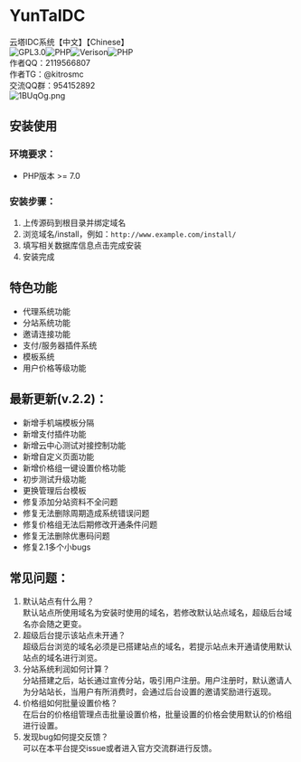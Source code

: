 # YunTaIDC
云塔IDC系统【中文】【Chinese】  
![GPL3.0](https://badgen.net/badge/License/Apache-License-2.0/blue)![PHP](https://badgen.net/badge/PHP/7.0.0+/orange)![Verison](https://badgen.net/badge/Verison/V0.2.2/cyan)![PHP](https://badgen.net/badge/版本/Alpha/red)  
作者QQ：2119566807  
作者TG：@kitrosmc  
交流QQ群：954152892  
![1BUqOg.png](https://s2.ax1x.com/2020/02/04/1BUqOg.png)
## 安装使用
### 环境要求：
- PHP版本 >= 7.0
### 安装步骤：
1. 上传源码到根目录并绑定域名
2. 浏览域名/install，例如：`http://www.example.com/install/`
3. 填写相关数据库信息点击完成安装
4. 安装完成
## 特色功能
- 代理系统功能
- 分站系统功能
- 邀请连接功能
- 支付/服务器插件系统
- 模板系统
- 用户价格等级功能
## 最新更新(v.2.2)：
- 新增手机端模板分隔  
- 新增支付插件功能  
- 新增云中心测试对接控制功能  
- 新增自定义页面功能  
- 新增价格组一键设置价格功能  
- 初步测试升级功能  
- 更换管理后台模板  
- 修复添加分站资料不全问题  
- 修复无法删除周期造成系统错误问题  
- 修复价格组无法后期修改开通条件问题  
- 修复无法删除优惠码问题  
- 修复2.1多个小bugs  
## 常见问题：
1. 默认站点有什么用？  
默认站点所使用域名为安装时使用的域名，若修改默认站点域名，超级后台域名亦会随之更变。
2. 超级后台提示该站点未开通？  
超级后台浏览的域名必须是已搭建站点的域名，若提示站点未开通请使用默认站点的域名进行浏览。
3. 分站系统利润如何计算？  
分站搭建之后，站长通过宣传分站，吸引用户注册。用户注册时，默认邀请人为分站站长，当用户有所消费时，会通过后台设置的邀请奖励进行返现。
4. 价格组如何批量设置价格？  
在后台的价格组管理点击批量设置价格，批量设置的价格会使用默认的价格组进行设置。  
5. 发现bug如何提交反馈？  
可以在本平台提交issue或者进入官方交流群进行反馈。